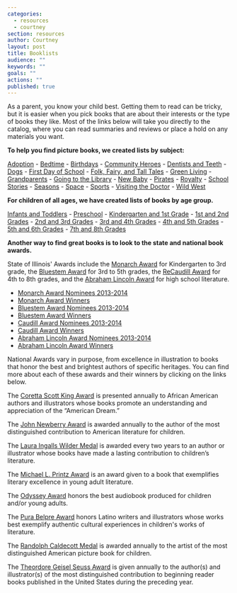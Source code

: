 ```yaml
---
categories: 
  - resources
  - courtney
section: resources
author: Courtney
layout: post
title: Booklists
audience: ""
keywords: ""
goals: ""
actions: ""
published: true
---
```


As a parent, you know your child best.  Getting them to read can be tricky, but it is easier when you pick books that are about their interests or the type of books they like. Most of the links below will take you directly to the catalog, where you can read summaries and reviews or place a hold on any materials you want.

**To help you find picture books, we created lists by subject:**

[Adoption](http://dppl.bibliocommons.com/list/show/97984016_dppl_ys/98018926_dppl_picture_books_adoption) - [Bedtime](http://dppl.bibliocommons.com/list/show/97984016_dppl_ys/98073851_dppl_picture_books_bedtime) - [Birthdays](http://dppl.bibliocommons.com/list/show/97984016_dppl_ys/98075443_dppl_picture_books_birthdays) - [Community Heroes](http://dppl.bibliocommons.com/list/show/97984016_dppl_ys/98077431_dppl_picture_books_community_heroes) - [Dentists and Teeth](http://dppl.bibliocommons.com/list/show/97984016_dppl_ys/98079101_dppl_picture_books_teeth) - [Dogs](http://dppl.bibliocommons.com/list/show/97984016_dppl_ys/98080211_dppl_picture_books_dogs) - [First Day of School](http://dppl.bibliocommons.com/list/show/97984016_dppl_ys/197991163_dppl_picture_books_first_day_of_school) - [Folk, Fairy, and Tall Tales](http://dppl.bibliocommons.com/list/show/97984016_dppl_ys/200808803_dppl_picture_books_folk,_fairy,_and_tall_tales) - [Green Living](http://dppl.bibliocommons.com/list/show/97984016_dppl_ys/103840531_dppl_picture_books_going_green) - [Grandparents](http://dppl.bibliocommons.com/list/show/97984016_dppl_ys/104253333_dppl_picture_books_grandparents) - [Going to the Library](http://dppl.bibliocommons.com/list/show/97984016_dppl_ys/104255941_dppl_picture_books_visiting_the_library) - [New Baby](http://dppl.bibliocommons.com/list/show/97984016_dppl_ys/98021031_dppl_picture_books_new_baby) - [Pirates](http://dppl.bibliocommons.com/list/show/97984016_dppl_ys/104259622_dppl_picture_books_pirates) - [Royalty](http://dppl.bibliocommons.com/list/show/97984016_dppl_ys/197941093_dppl_picture_books_royalty) - [School Stories](http://dppl.bibliocommons.com/list/show/97984016_dppl_ys/198001384_dppl_picture_books_school_stories) - [Seasons](http://dppl.bibliocommons.com/list/show/97984016_dppl_ys/200808384_dppl_picture_books_seasons) - [Space](http://dppl.bibliocommons.com/list/show/97984016_dppl_ys/198017553_dppl_picture_books_space) - [Sports](http://dppl.bibliocommons.com/list/show/97984016_dppl_ys/198008493_dppl_picture_books_sports) - [Visiting the Doctor](http://dppl.bibliocommons.com/list/show/97984016_dppl_ys/98078845_dppl_picture_books_visiting_the_doctor) - [Wild West](http://dppl.bibliocommons.com/list/show/97984016_dppl_ys/200801053_dppl_picture_books_wild_west)

**For children of all ages, we have created lists of books by age group.**

[Infants and Toddlers](http://dppl.bibliocommons.com/list/show/97984016_dppl_ys/98012866_dppl_good_books_for_infants_and_toddlers) - [Preschool](http://dppl.bibliocommons.com/list/show/97984016_dppl_ys/98012924_dppl_good_books_for_preschool) - [Kindergarten and 1st Grade](http://dppl.bibliocommons.com/list/show/97984016_dppl_ys/98012862_dppl_good_books_for_kindergarten1st_grade) - [1st and 2nd Grades](http://dppl.bibliocommons.com/list/show/97984016_dppl_ys/197927933_dppl_good_books_for_1st_2nd_gradeshttp://dppl.bibliocommons.com/list/show/97984016_dppl_ys/197927933_dppl_good_books_for_1st_2nd_grades) - [2nd and 3rd Grades](http://dppl.bibliocommons.com/list/show/97984016_dppl_ys/220951327_dppl_good_books_for_2nd_-_3rd_grade) - [3rd and 4th Grades](http://dppl.bibliocommons.com/list/show/97984016_dppl_ys/221362957_dppl_good_books_for_3rd_-_4th_grade) - [4th and 5th Grades](http://dppl.bibliocommons.com/list/show/97984016_dppl_ys/221365437_dppl_good_books_for_4th_-_5th_grade) - [5th and 6th Grades](http://dppl.bibliocommons.com/list/show/97984016_dppl_ys/221366878_dppl_good_books_for_5th_-_6th_grade) - [7th and 8th Grades](dppl.bibliocommons.com/list/show/97984016_dppl_ys/226508017_dppl_good_books_for_7th_and_8th_grades)


**Another way to find great books is to look to the state and national book awards.**  

State of Illinois' Awards include the [Monarch Award](http://www.islma.org/monarch.htm) for Kindergarten to 3rd grade, the [Bluestem Award](http://www.islma.org/Bluestem.htm) for 3rd to 5th grades, the [ReCaudill Award](http://www.rcyrba.org/) for 4th to 8th grades, and the [Abraham Lincoln Award](http://www.islma.org/lincoln.htm) for high school literature.

- [Monarch Award Nominees 2013-2014](http://dppl.bibliocommons.com/list/show/97984016_dppl_ys/217286146_monarch_award_nominees_2013-2014)
- [Monarch Award Winners](http://dppl.bibliocommons.com/list/show/97984016_dppl_ys/217284105_monarch_winners)
- [Bluestem Award Nominees 2013-2014](http://dppl.bibliocommons.com/list/show/97984016_dppl_ys/217308985_bluestem_award_nominees_2013_-_2014)
- [Bluestem Award Winners](http://dppl.bibliocommons.com/list/show/97984016_dppl_ys/217289916_bluestem_award_winners)
- [Caudill Award Nominees 2013-2014](http://dppl.bibliocommons.com/list/show/97984016_dppl_ys/218018625_caudill_award_nominees_2013_-_2014)
- [Caudill Award Winners](http://dppl.bibliocommons.com/list/show/97984016_dppl_ys/218001446_caudill_award_winners)
- [Abraham Lincoln Award Nominees 2013-2014](http://dppl.bibliocommons.com/list/show/97984016_dppl_ys/218162015_abraham_lincoln_award_nominees_2013_-_2014)
- [Abraham Lincoln Award Winners](http://dppl.bibliocommons.com/list/show/97984016_dppl_ys/218023265_abraham_lincoln_award_winners)

National Awards vary in purpose, from excellence in illustration to books that honor the best and brightest authors of specific heritages.  You can find more about each of these awards and their winners by clicking on the links below.

The [Coretta Scott King Award](http://www.ala.org/awardsgrants/coretta-scott-king-book-awards) is presented annually to African American authors and illustrators whose books promote an understanding and appreciation of the “American Dream.” 

The [John Newberry Award](http://www.ala.org/awardsgrants/john-newbery-medal-2) is awarded annually to the author of the most distinguished contribution to American literature for children.

The [Laura Ingalls Wilder Medal](http://www.ala.org/awardsgrants/laura-ingalls-wilder-award) is awarded every two years to an author or illustrator whose books have made a lasting contribution to children’s literature.

The [Michael L. Printz Award](http://www.ala.org/awardsgrants/michael-l-printz-award) is an award given to a book that exemplifies literary excellence in young adult literature.

The [Odyssey Award](http://www.ala.org/awardsgrants/odyssey-award-excellence-audiobook-production) honors the best audiobook produced for children and/or young adults.

The [Pura Belpre Award](http://www.ala.org/awardsgrants/pura-belpre-award) honors Latino writers and illustrators whose works best exemplify authentic cultural experiences in children's works of literature.

The [Randolph Caldecott Medal](http://www.ala.org/awardsgrants/randolph-caldecott-medal-1) is awarded annually to the artist of the most distinguished American picture book for children.

The [Theordore Geisel Seuss Award](http://www.ala.org/awardsgrants/theodor-seuss-geisel-award) is given annually to the author(s) and illustrator(s) of the most distinguished contribution to beginning reader books published in the United States during the preceding year.